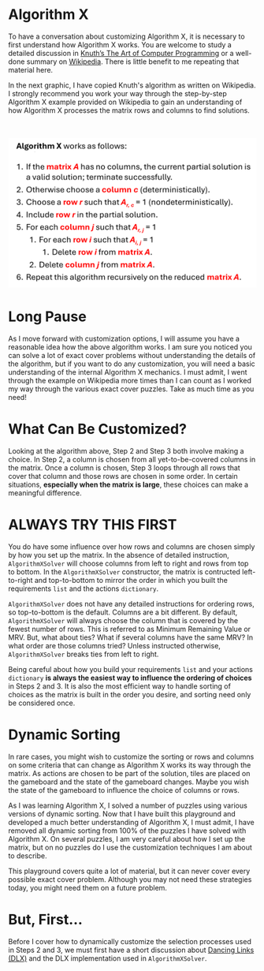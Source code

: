 # Algorithm X

To have a conversation about customizing Algorithm X, it is necessary to first understand how Algorithm X works. You are welcome to study a detailed discussion in [Knuth’s The Art of Computer Programming](https://www-cs-faculty.stanford.edu/~knuth/taocp.html) or a well-done summary on [Wikipedia]( https://en.wikipedia.org/wiki/Knuth%27s_Algorithm_X). There is little benefit to me repeating that material here.

In the next graphic, I have copied Knuth's algorithm as written on Wikipedia. I strongly recommend you work your way through the step-by-step Algorithm X example provided on Wikipedia to gain an understanding of how Algorithm X processes the matrix rows and columns to find solutions.

<BR><BR>
![Algorithm X](AlgorithmX.png)
<BR> 

# Long Pause

As I move forward with customization options, I will assume you have a reasonable idea how the above algorithm works. I am sure you noticed you can solve a lot of exact cover problems without understanding the details of the algorithm, but if you want to do any customization, you will need a basic understanding of the internal Algorithm X mechanics. I must admit, I went through the example on Wikipedia more times than I can count as I worked my way through the various exact cover puzzles. Take as much time as you need!

# What Can Be Customized?

Looking at the algorithm above, Step 2 and Step 3 both involve making a choice. In Step 2, a column is chosen from all yet-to-be-covered columns in the matrix. Once a column is chosen, Step 3 loops through all rows that cover that column and those rows are chosen in some order. In certain situations, __especially when the matrix is large__, these choices can make a meaningful difference.

# ALWAYS TRY THIS FIRST

You do have some influence over how rows and columns are chosen simply by how you set up the matrix. In the absence of detailed instruction, `AlgorithmXSolver` will choose columns from left to right and rows from top to bottom. In the `AlgorithmXSolver` constructor, the matrix is contructed left-to-right and top-to-bottom to mirror the order in which you built the requirements `list` and the actions `dictionary`.

`AlgorithmXSolver` does not have any detailed instructions for ordering rows, so top-to-bottom is the default. Columns are a bit different. By default, `AlgorithmXSolver` will always choose the column that is covered by the fewest number of rows. This is referred to as Minimum Remaining Value or MRV. But, what about ties? What if several columns have the same MRV? In what order are those columns tried? Unless instructed otherwise, `AlgorithmXSolver` breaks ties from left to right.

Being careful about how you build your requirements `list` and your actions `dictionary` __is always the easiest way to influence the ordering of choices__ in Steps 2 and 3. It is also the most efficient way to handle sorting of choices as the matrix is built in the order you desire, and sorting need only be considered once.

# Dynamic Sorting

In rare cases, you might wish to customize the sorting or rows and columns on some criteria that can change as Algorithm X works its way through the matrix. As actions are chosen to be part of the solution, tiles are placed on the gameboard and the state of the gameboard changes. Maybe you wish the state of the gameboard to influence the choice of columns or rows.

As I was learning Algorithm X, I solved a number of puzzles using various versions of dynamic sorting. Now that I have built this playground and developed a much better understanding of Algorithm X, I must admit, I have removed all dynamic sorting from 100% of the puzzles I have solved with Algorithm X. On several puzzles, I am very careful about how I set up the matrix, but on no puzzles do I use the customization techniques I am about to describe.

This playground covers quite a lot of material, but it can never cover every possible exact cover problem. Although you may not need these strategies today, you might need them on a future problem. 

# But, First…

Before I cover how to dynamically customize the selection processes used in Steps 2 and 3, we must first have a short discussion about [Dancing Links (DLX)]( https://en.wikipedia.org/wiki/Dancing_Links) and the DLX implementation used in `AlgorithmXSolver`.
